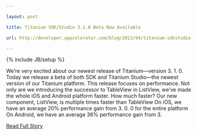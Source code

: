 ---
layout: post
title: Titanium SDK/Studio 3.1.0 Beta Now Available
url: http://developer.appcelerator.com/blog/2013/04/titanium-sdkstudio-3-1-0-beta-now-available.html
---
{% include JB/setup %}
<p>  We’re very excited about our newest release of Titanium—version 3.  1.  0.  Today we release a beta of both SDK and Titanium Studio—the newest version of our Titanium platform.  This release focuses on performance.  Not only are we introducing the successor to TableView in ListView, we’ve made the whole iOS and Android platform faster.  How much faster?  Our new component, ListView, is multiple times faster than TableView
 On iOS, we have an average 20% performance gain from 3.  0.  0 for the entire platform
 On Android, we have an average 36% performance gain from 3.<br />
<p><a href="http://developer.appcelerator.com/blog/2013/04/titanium-sdkstudio-3-1-0-beta-now-available.html">Read Full Story</a></p>
